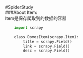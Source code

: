 #SpiderStudy   
###About Item:   
    Item是保存爬取到的数据的容器   
```Python   
    import scrapy
    
    class DomozItem(scrapy.Item):
        title = scrapy.Field()
        link = scrapy.Field()
        desc = scrapy.Field()   
```
